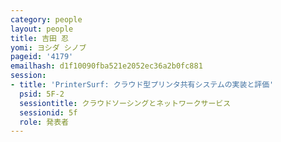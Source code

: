 ```yaml
---
category: people
layout: people
title: 吉田 忍
yomi: ヨシダ シノブ
pageid: '4179'
emailhash: d1f10090fba521e2052ec36a2b0fc881
session:
- title: 'PrinterSurf: クラウド型プリンタ共有システムの実装と評価'
  psid: 5F-2
  sessiontitle: クラウドソーシングとネットワークサービス
  sessionid: 5f
  role: 発表者
---
```

